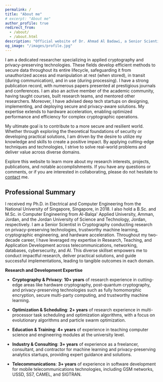 ```yaml
---
permalink: /
title: "About me"
# excerpt: "About me"
author_profile: true
redirect_from: 
  - /about/
  - /about.html
description: "Official website of Dr. Ahmad Al Badawi, a Senior Scientist in Cryptography. Explore his research in privacy-preserving technologies, hardware acceleration, and trustworthy AI, along with publications and professional background."
og_image: "/images/profile.jpg"
---
```


I am a dedicated researcher specializing in applied cryptography and privacy-preserving technologies. These fields develop efficient methods to secure data throughout its entire lifecycle, safeguarding it from unauthorized access and manipulation at rest (when stored), in transit (during communication), and in use (during processing). I have a strong publication record, with numerous papers presented at prestigious journals and conferences. I am also an active member of the academic community, having taught courses, built research teams, and mentored other researchers. Moreover, I have advised deep tech startups on designing, implementing, and deploying secure and privacy-aware solutions. My expertise extends to hardware acceleration, enabling optimized performance and efficiency for complex cryptographic operations.

My ultimate goal is to contribute to a more secure and resilient world. Whether through exploring the theoretical foundations of security or developing practical solutions, I am driven by the desire to utilize my knowledge and skills to create a positive impact. By applying cutting-edge techniques and technologies, I strive to solve real-world problems and deliver value across diverse domains.

Explore this website to learn more about my research interests, projects, publications, and notable accomplishments. If you have any questions or comments, or if you are interested in collaborating, please do not hesitate to [contact](https://ahmadalbadawi.github.io/contact/) me.

## Professional Summary

I received my Ph.D. in Electrical and Computer Engineering from the National University of Singapore, Singapore, in 2018. I also hold a B.Sc. and M.Sc. in Computer Engineering from Al-Balqa' Applied University, Amman, Jordan, and the Jordan University of Science and Technology, Jordan, respectively. I am a Senior Scientist in Cryptography conducting research on privacy-preserving technologies, trustworthy machine learning, cryptographic engineering, and hardware acceleration. Throughout my two-decade career, I have leveraged my expertise in Research, Teaching, and Application Development across telecommunications, networking, databases, cybersecurity, and AI. This diverse skillset empowers me to conduct impactful research, deliver practical solutions, and guide successful implementations, leading to tangible outcomes in each domain.

**Research and Development Expertise**  

- **Cryptography & Privacy**: **10+ years** of research experience in cutting-edge areas like hardware cryptography, post-quantum cryptography, and privacy-preserving technologies such as fully homomorphic encryption, secure multi-party computing, and trustworthy machine learning.

- **Optimization & Scheduling**: **2+ years** of research experience in multi-processor task scheduling and optimization algorithms, with a focus on evolutionary algorithms and particle swarm optimization.

- **Education & Training**: **4+ years** of experience in teaching computer science and engineering modules at the university level.

- **Industry & Consulting**: **3+ years** of experience as a freelancer, consultant, and contractor for machine learning and privacy-preserving analytics startups, providing expert guidance and solutions.
  
- **Telecommunications**: **3+ years** of experience in software development for mobile telecommunications technologies, including GSM networks, USSD, SS7, CAMEL, and SIGTRAN.